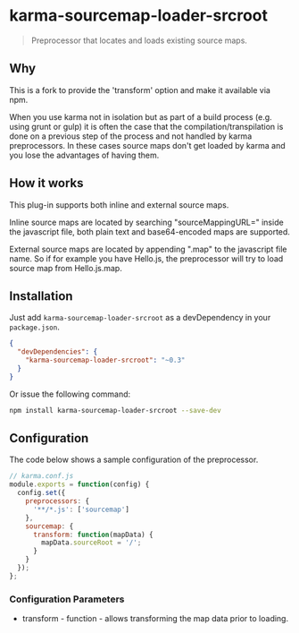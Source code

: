 # karma-sourcemap-loader-srcroot

> Preprocessor that locates and loads existing source maps.

## Why

This is a fork to provide the 'transform' option and make it available via npm.

When you use karma not in isolation but as part of a build process (e.g. using grunt
or gulp) it is often the case that the compilation/transpilation is done on a previous
step of the process and not handled by karma preprocessors. In these cases source maps
don't get loaded by karma and you lose the advantages of having them.

## How it works

This plug-in supports both inline and external source maps.

Inline source maps are located by searching "sourceMappingURL=" inside the javascript
file, both plain text and base64-encoded maps are supported.

External source maps are located by appending ".map" to the javascript file name.
So if for example you have Hello.js, the preprocessor will try to load source map from
Hello.js.map.

## Installation

Just add `karma-sourcemap-loader-srcroot` as a devDependency in your `package.json`.
```json
{
  "devDependencies": {
    "karma-sourcemap-loader-srcroot": "~0.3"
  }
}
```

Or issue the following command:
```bash
npm install karma-sourcemap-loader-srcroot --save-dev
```

## Configuration

The code below shows a sample configuration of the preprocessor.
```js
// karma.conf.js
module.exports = function(config) {
  config.set({
    preprocessors: {
      '**/*.js': ['sourcemap']
    },
    sourcemap: {
      transform: function(mapData) {
        mapData.sourceRoot = '/';
      }
    }
  });
};
```

### Configuration Parameters

* transform - function - allows transforming the map data prior to loading.
